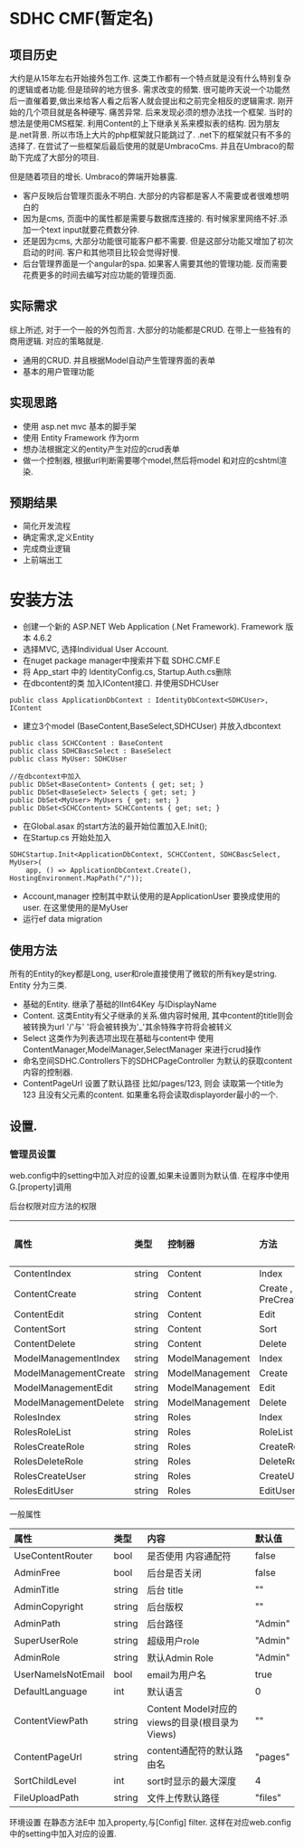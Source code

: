 # SDHC CMF(暂定名)
## 项目历史
大约是从15年左右开始接外包工作. 这类工作都有一个特点就是没有什么特别复杂的逻辑或者功能.但是琐碎的地方很多. 需求改变的频繁. 很可能昨天说一个功能然后一直催着要,做出来给客人看之后客人就会提出和之前完全相反的逻辑需求. 刚开始的几个项目就是各种硬写. 痛苦异常. 后来发现必须的想办法找一个框架. 当时的想法是使用CMS框架. 利用Content的上下继承关系来模拟表的结构. 因为朋友是.net背景. 所以市场上大片的php框架就只能跳过了. .net下的框架就只有不多的选择了. 在尝试了一些框架后最后使用的就是UmbracoCms. 并且在Umbraco的帮助下完成了大部分的项目.  

但是随着项目的增长. Umbraco的弊端开始暴露. <br/>
* 客户反映后台管理页面永不明白. 大部分的内容都是客人不需要或者很难想明白的
* 因为是cms, 页面中的属性都是需要与数据库连接的. 有时候家里网络不好.添加一个text input就要花费数分钟. 
* 还是因为cms, 大部分功能很可能客户都不需要. 但是这部分功能又增加了初次启动的时间. 客户和其他项目比较会觉得好慢.
* 后台管理界面是一个angular的spa. 如果客人需要其他的管理功能. 反而需要花费更多的时间去编写对应功能的管理页面.

## 实际需求
综上所述, 对于一个一般的外包而言. 大部分的功能都是CRUD. 在带上一些独有的商用逻辑. 对应的策略就是.
* 通用的CRUD. 并且根据Model自动产生管理界面的表单
* 基本的用户管理功能

## 实现思路
* 使用 asp.net mvc 基本的脚手架
* 使用 Entity Framework 作为orm
* 想办法根据定义的entity产生对应的crud表单
* 做一个控制器, 根据url判断需要哪个model,然后将model 和对应的cshtml渲染.

## 预期结果
* 简化开发流程
* 确定需求,定义Entity
* 完成商业逻辑
* 上前端出工

# 安装方法
* 创建一个新的 ASP.NET Web Application (.Net Framework). Framework 版本 4.6.2
* 选择MVC, 选择Individual User Account.
* 在nuget package manager中搜索并下载 SDHC.CMF.E
* 将 App_start 中的 IdentityConfig.cs, Startup.Auth.cs删除
* 在dbcontent的类 加入IContent接口. 并使用SDHCUser
```
public class ApplicationDbContext : IdentityDbContext<SDHCUser>, IContent
```
* 建立3个model (BaseContent,BaseSelect,SDHCUser) 并放入dbcontext
```
public class SCHCContent : BaseContent
public class SDHCBascSelect : BaseSelect
public class MyUser: SDHCUser

//在dbcontext中加入
public DbSet<BaseContent> Contents { get; set; }
public DbSet<BaseSelect> Selects { get; set; }
public DbSet<MyUser> MyUsers { get; set; }
public DbSet<SCHCContent> SCHCContents { get; set; }

```
* 在Global.asax 的start方法的最开始位置加入E.Init();
* 在Startup.cs 开始处加入
```
SDHCStartup.Init<ApplicationDbContext, SCHCContent, SDHCBascSelect, MyUser>(
    app, () => ApplicationDbContext.Create(), HostingEnvironment.MapPath("/"));
```
* Account,manager 控制其中默认使用的是ApplicationUser 要换成使用的user. 在这里使用的是MyUser
* 运行ef data migration
## 使用方法

所有的Entity的key都是Long, user和role直接使用了微软的所有key是string. <br>
Entity 分为三类. 
* 基础的Entity. 继承了基础的IInt64Key 与IDisplayName
* Content. 这类Entity有父子继承的关系.做内容时候用, 其中content的title则会被转换为url '/'与' '将会被转换为'_'其余特殊字符将会被转义
* Select 这类作为列表选项出现在基础与content中
使用 ContentManager,ModelManager,SelectManager 来进行crud操作
* 命名空间SDHC.Controllers下的SDHCPageController 为默认的获取content内容的控制器.
* ContentPageUrl 设置了默认路径 比如/pages/123, 则会 读取第一个title为123 且没有父元素的content. 如果重名将会读取displayorder最小的一个.


## 设置.
### 管理员设置
web.config中的setting中加入对应的设置,如果未设置则为默认值. 在程序中使用G.[property]调用

后台权限对应方法的权限


| 属性                  | 类型       |控制器         |方法  |默认值|
| :-------------         |:----     | :---          | :-----| :----| 
| ContentIndex          | string    |Content        |Index |""    |
| ContentCreate         | string    |Content        |Create , PreCreate|""|
| ContentEdit           | string    |Content        |Edit |""|
| ContentSort           | string    |Content        |Sort |""|
| ContentDelete         | string    |Content        |Delete |""|
| ModelManagementIndex  | string    |ModelManagement|Index |""|
| ModelManagementCreate | string    |ModelManagement|Create |""|
| ModelManagementEdit   | string    |ModelManagement|Edit |""|
| ModelManagementDelete | string    |ModelManagement|Delete |""|
| RolesIndex            | string    |Roles          |Index |""|
| RolesRoleList         | string    |Roles          |RoleList |""|
| RolesCreateRole       | string    |Roles          |CreateRole |""|
| RolesDeleteRole       | string    |Roles          |DeleteRole |""|
| RolesCreateUser       | string    |Roles          |CreateUser |""|
| RolesEditUser         | string    |Roles          |EditUser|""|

一般属性

| 属性                  | 类型       |内容         |默认值|
| :-------------         |:----     | :-------| :----| 
|UseContentRouter | bool| 是否使用 内容通配符 | false|
|AdminFree | bool |后台是否关闭 | false|
|AdminTitle | string |后台 title |""|
|AdminCopyright | string |后台版权 |""|
|AdminPath | string| 后台路径 | "Admin"|
|SuperUserRole | string| 超级用户role | "Admin"|
|AdminRole | string| 默认Admin Role | "Admin"|
|UserNameIsNotEmail | bool |email为用户名 | true|
|DefaultLanguage | int| 默认语言 | 0
|ContentViewPath | string |Content Model对应的views的目录(根目录为Views) | ""|
|ContentPageUrl | string |content通配符的默认路由名 | "pages"|
|SortChildLevel | int |sort时显示的最大深度 | 4|
|FileUploadPath | string |文件上传默认路径 | "files"|

环境设置
在静态方法E中 加入property,与[Config] filter. 这样在对应web.config中的setting中加入对应的设置.